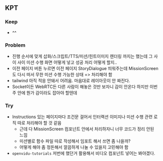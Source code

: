 ## KPT

### Keep

- ^^

### Problem

- 진행 순서에 맞게 삽화/스크립트/TTS/미션/힌트이미지 렌더링 까지는 했는데 그 사이 사이 미션 수행 화면 어떻게 넣고 성공 처리 어떻게 할지..
- 이전 페이지 버튼 누르면 이전 페이지 StoryDialogue 띄워주는데 MissionScreen도 다시 떠서 무한 미션 수행 가능한 상태 => 처리해야 함
- tailwind 아직 적응 안돼서 어려움. 마음대로 레이아웃이 안 짜진다.
- Socket이든 WebRTC든 다른 사람이 해놓은 것만 보자니 감이 안온다 하지만 이번주 안에 뭔가 감이라도 잡아야 할텐데

### Try

- Instructions 있는 페이지마다 조건문 걸어서 인터랙션 이미지나 미션 수행 관련 로직 따로 처리해야 할 것 같음
    - 근데 다 MissionScreen 컴포넌트 안에서 처리하자니 너무 코드가 정리 안된 느낌
    - 미션별로 함수 파일 따로 작성해서 임포트 해서 쓰면 좀 나을까?
    - 어떻게 해야 좀 정돈해서 깔끔하게 나눌 수 있을지 고민해야 함
- `openvidu-tutorials` 저번에 했던거 활용해서 비디오 컴포넌트 넣어는 봐야겠다.